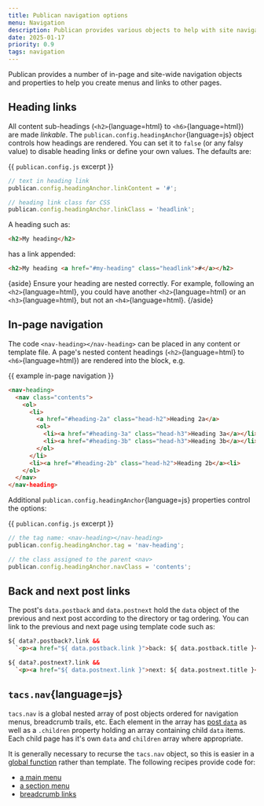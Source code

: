 ```yaml
---
title: Publican navigation options
menu: Navigation
description: Publican provides various objects to help with site navigation.
date: 2025-01-17
priority: 0.9
tags: navigation
---
```


Publican provides a number of in-page and site-wide navigation objects and properties to help you create menus and links to other pages.


## Heading links

All content sub-headings (`<h2>`{language=html} to `<h6>`{language=html}) are made *linkable*. The `publican.config.headingAnchor`{language=js} object controls how headings are rendered. You can set it to `false` (or any falsy value) to disable heading links or define your own values. The defaults are:

{{ `publican.config.js` excerpt }}
```js
// text in heading link
publican.config.headingAnchor.linkContent = '#';

// heading link class for CSS
publican.config.headingAnchor.linkClass = 'headlink';
```

A heading such as:

```html
<h2>My heading</h2>
```

has a link appended:

```html
<h2>My heading <a href="#my-heading" class="headlink">#</a></h2>
```

{aside}
Ensure your heading are nested correctly. For example, following an `<h2>`{language=html}, you could have another `<h2>`{language=html} or an `<h3>`{language=html}, but not an `<h4>`{language=html}.
{/aside}


## In-page navigation

The code `<nav-heading></nav-heading>` can be placed in any content or template file. A page's nested content headings (`<h2>`{language=html} to `<h6>`{language=html}) are rendered into the block, e.g.

{{ example in-page navigation }}
```html
<nav-heading>
  <nav class="contents">
    <ol>
      <li>
        <a href="#heading-2a" class="head-h2">Heading 2a</a>
        <ol>
          <li><a href="#heading-3a" class="head-h3">Heading 3a</a></li>
          <li><a href="#heading-3b" class="head-h3">Heading 3b</a></li>
        </ol>
      </li>
      <li><a href="#heading-2b" class="head-h2">Heading 2b</a><li>
    </ol>
  </nav>
</nav-heading>
```

Additional `publican.config.headingAnchor`{language=js} properties control the options:

{{ `publican.config.js` excerpt }}
```js
// the tag name: <nav-heading></nav-heading>
publican.config.headingAnchor.tag = 'nav-heading';

// the class assigned to the parent <nav>
publican.config.headingAnchor.navClass = 'contents';
```


## Back and next post links

The post's `data.postback` and `data.postnext` hold the `data` object of the previous and next post according to the directory or tag ordering. You can link to the previous and next page using template code such as:

```html
${ data?.postback?.link &&
  `<p><a href="${ data.postback.link }">back: ${ data.postback.title }</a></p>` }

${ data?.postnext?.link &&
  `<p><a href="${ data.postnext.link }">next: ${ data.postnext.title }</a></p>` }
```


## `tacs.nav`{language=js}

`tacs.nav` is a global nested array of post objects ordered for navigation menus, breadcrumb trails, etc. Each element in the array has [post `data`](--ROOT--docs/reference/content-properties/) as well as a `.children` property holding an array containing child `data` items. Each child page has it's own `data` and `children` array where appropriate.

It is generally necessary to recurse the `tacs.nav` object, so this is easier in a [global function](--ROOT--docs/reference/template-globals/#defining-global-functions) rather than template. The following recipes provide code for:

* [a main menu](--ROOT--docs/recipe/navigation/main-menu/)
* [a section menu](--ROOT--docs/recipe/navigation/section-menu/)
* [breadcrumb links](--ROOT--docs/recipe/navigation/breadcrumb-links/)
